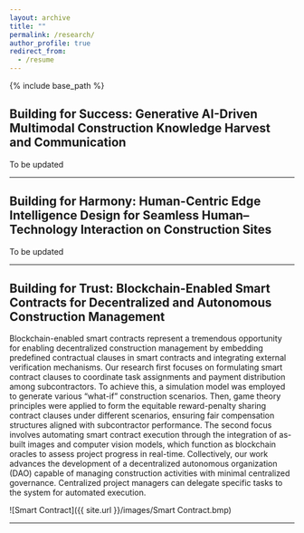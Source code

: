 ```yaml
---
layout: archive
title: ""
permalink: /research/
author_profile: true
redirect_from:
  - /resume
---
```


{% include base_path %}



Building for Success: Generative AI-Driven Multimodal Construction Knowledge Harvest and Communication
------
To be updated

** **

Building for Harmony: Human-Centric Edge Intelligence Design for Seamless Human–Technology Interaction on Construction Sites
------
To be updated

** **

Building for Trust: Blockchain-Enabled Smart Contracts for Decentralized and Autonomous Construction Management
------

Blockchain-enabled smart contracts represent a tremendous opportunity for enabling decentralized construction management by embedding predefined contractual clauses in smart contracts and integrating external verification mechanisms. Our research first focuses on formulating smart contract clauses to coordinate task assignments and payment distribution among subcontractors. To achieve this, a simulation model was employed to generate various “what-if” construction scenarios. Then, game theory principles were applied to form the equitable reward-penalty sharing contract clauses under different scenarios, ensuring fair compensation structures aligned with subcontractor performance. The second focus involves automating smart contract execution through the integration of as-built images and computer vision models, which function as blockchain oracles to assess project progress in real-time. Collectively, our work advances the development of a decentralized autonomous organization (DAO) capable of managing construction activities with minimal centralized governance. Centralized project managers can delegate specific tasks to the system for automated execution.

![Smart Contract]({{ site.url }}/images/Smart Contract.bmp)

**  **
